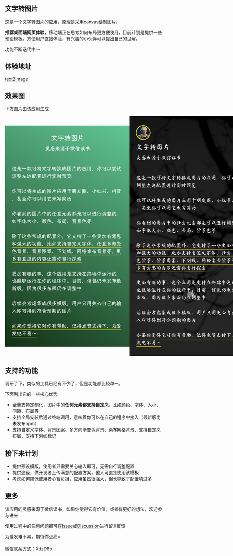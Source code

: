 ## 文字转图片

这是一个文字转图片的应用，原理是采用canvas绘制图片。

**推荐桌面端网页体验**，移动端正在思考如何布局更方便使用，目前计划是提供一些预设模板。方便用户直接体验，有兴趣的小伙伴可以提出自己的见解。

功能不断迭代中～

## 体验地址

[text2image](http://text2image.fun)

## 效果图

下方图片由该应用生成

<div style="display:flex">
<img src="./examples/gradient-color.png" width="400" style="object-fit:contain"/>

<img src="./examples/background-image.png" width="400"/>
</div>

## 支持的功能

调研了下，类似的工具已经有不少了，但是功能都比较单一。

下面列出它的一些核心优势

- 全量支持定制化，图片中的**任何元素都支持自定义**，比如颜色、字体、大小、间距、布局等
- 支持全局安装后通过终端调用，意味着你可以在自己的程序中接入（最新版尚未发布npm）
- 支持自定义字体、背景图案、多方向渐变色背景、桌布网格背景、支持自定义布局、支持下划线标记

## 接下来计划

- 提供预设模版，使用者只需要关心输入即可，无需自行调整配置
- 提供途径，供开发者上传满意的配置方案，他人可直接使用该模板
- 考虑如何降低使用者心智负担，应用虽然很强大，但也导致了配置项过多

## 更多

该应用的灵感来源于微信读书，如果你觉得它有价值，或者有更好的想法，欢迎参与进来

使用过程中的任何问题都可在[Issue](https://github.com/weirui88888/text2image-gui/issues)或[Discussion](https://github.com/weirui88888/text2image-gui/discussions/1)进行留言反馈

为爱发电不易，期待你点亮⭐️

微信联系方式：XdzD8b
